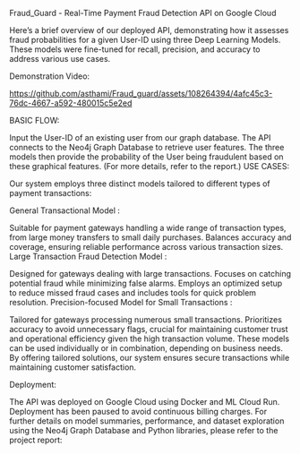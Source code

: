 Fraud_Guard - Real-Time Payment Fraud Detection API on Google Cloud

Here’s a brief overview of our deployed API, demonstrating how it assesses fraud probabilities for a given User-ID using three Deep Learning Models. These models were fine-tuned for recall, precision, and accuracy to address various use cases.

Demonstration Video: 


https://github.com/asthami/Fraud_guard/assets/108264394/4afc45c3-76dc-4667-a592-480015c5e2ed



BASIC FLOW:

Input the User-ID of an existing user from our graph database.
The API connects to the Neo4j Graph Database to retrieve user features.
The three models then provide the probability of the User being fraudulent based on these graphical features. (For more details, refer to the report.)
USE CASES:

Our system employs three distinct models tailored to different types of payment transactions:

General Transactional Model :

Suitable for payment gateways handling a wide range of transaction types, from large money transfers to small daily purchases.
Balances accuracy and coverage, ensuring reliable performance across various transaction sizes.
Large Transaction Fraud Detection Model :

Designed for gateways dealing with large transactions.
Focuses on catching potential fraud while minimizing false alarms.
Employs an optimized setup to reduce missed fraud cases and includes tools for quick problem resolution.
Precision-focused Model for Small Transactions :

Tailored for gateways processing numerous small transactions.
Prioritizes accuracy to avoid unnecessary flags, crucial for maintaining customer trust and operational efficiency given the high transaction volume.
These models can be used individually or in combination, depending on business needs. By offering tailored solutions, our system ensures secure transactions while maintaining customer satisfaction.

Deployment:

The API was deployed on Google Cloud using Docker and ML Cloud Run.
Deployment has been paused to avoid continuous billing charges.
For further details on model summaries, performance, and dataset exploration using the Neo4j Graph Database and Python libraries, please refer to the project report:
